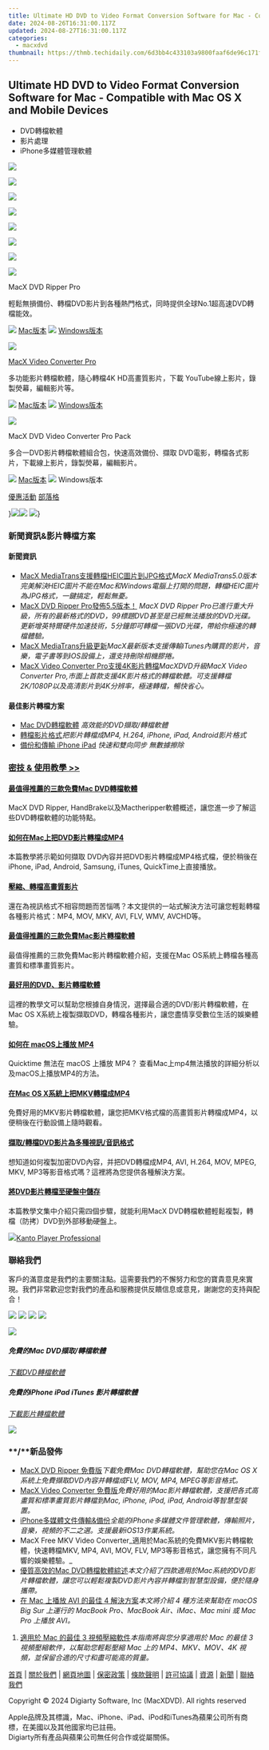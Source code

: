 ```yaml
---
title: Ultimate HD DVD to Video Format Conversion Software for Mac - Compatible with Mac OS X and Mobile Devices
date: 2024-08-26T16:31:00.117Z
updated: 2024-08-27T16:31:00.117Z
categories:
  - macxdvd
thumbnail: https://thmb.techidaily.com/6d3bb4c433103a9800faaf6de96c171f6d26a01b47da5a3ba04abf6fa06e5e49.jpeg
---
```


## Ultimate HD DVD to Video Format Conversion Software for Mac - Compatible with Mac OS X and Mobile Devices

* DVD轉檔軟體
* 影片處理
* iPhone多媒體管理軟體

![](https://www.macxdvd.com/icon/riptab-w-fift.png) 

![](https://www.macxdvd.com/icon/riptab-b-fift.png) 

![](https://www.macxdvd.com/icon/video-w-fift.png) 

![](https://www.macxdvd.com/icon/video-b-fift.png) 

![](https://www.macxdvd.com/icon/tube-w-fift.png) 

![](https://www.macxdvd.com/icon/tube-b-fift.png) 

![](https://www.macxdvd.com/mobile-images/index/nav-more.png)

![](https://www.macxdvd.com/mobile-images/index/mi1.png)

MacX DVD Ripper Pro

輕鬆無損備份、轉檔DVD影片到各種熱門格式，同時提供全球No.1超高速DVD轉檔能效。

![](https://www.macxdvd.com/mobile-images/index/mm.png) [Mac版本](https://tools.techidaily.com/macxdvd/products/) ![](https://www.macxdvd.com/mobile-images/index/mw.png) [Windows版本](https://tools.techidaily.com/macxdvd/products/) 

![](https://www.macxdvd.com/mobile-images/index/mi2.png)

[MacX Video Converter Pro](https://tools.techidaily.com/macxdvd/products/)

多功能影片轉檔軟體，隨心轉檔4K HD高畫質影片，下載 YouTube線上影片，錄製熒幕，編輯影片等。

![](https://www.macxdvd.com/mobile-images/index/mm.png) [Mac版本](https://tools.techidaily.com/macxdvd/products/) ![](https://www.macxdvd.com/mobile-images/index/mw.png) [Windows版本](https://tools.techidaily.com/macxdvd/products/) 

![](https://www.macxdvd.com/mobile-images/index/mi3.png)

MacX DVD Video Converter Pro Pack

多合一DVD影片轉檔軟體組合包，快速高效備份、擷取 DVD電影，轉檔各式影片，下載線上影片，錄製熒幕，編輯影片。

![](https://www.macxdvd.com/mobile-images/index/mm.png) [Mac版本](https://tools.techidaily.com/macxdvd/products/) ![](https://www.macxdvd.com/mobile-images/index/mw.png) Windows版本

[優惠活動](https://tools.techidaily.com/macxdvd/products/) [部落格](https://tools.techidaily.com/macxdvd/products/) 

}[![](https://www.macxdvd.com/flag/fr.png)](https://tools.techidaily.com/macxdvd/products/)[![](https://www.macxdvd.com/flag/it.png)](https://tools.techidaily.com/macxdvd/products/) [![](https://www.macxdvd.com/flag/bcn-fift.png)](https://tools.techidaily.com/macxdvd/products/)}

### 新聞資訊&影片轉檔方案

#### 新聞資訊

* [MacX MediaTrans支援轉檔HEIC圖片到JPG格式](https://tools.techidaily.com/macxdvd/products/)_MacX MediaTrans5.0版本完美解決HEIC圖片不能在Mac和Windows電腦上打開的問題，轉檔HEIC圖片為JPG格式，一鍵搞定，輕鬆無憂。_
* [MacX DVD Ripper Pro發佈5.5版本！](https://tools.techidaily.com/macxdvd/products/) _MacX DVD Ripper Pro已進行重大升級，所有的最新格式的DVD，99標題DVD甚至是已經無法播放的DVD光碟。更新增英特爾硬件加速技術，5分鐘即可轉檔一張DVD光碟，帶給你極速的轉檔體驗。_
* [MacX MediaTrans升級更新](https://tools.techidaily.com/macxdvd/products/)_MacX最新版本支援傳輸iTunes內購買的影片，音樂，電子書等到iOS設備上，還支持刪除相機膠捲。_
* [MacX Video Converter Pro支援4K影片轉檔](https://tools.techidaily.com/macxdvd/products/)_MacXDVD升級MacX Video Converter Pro,市面上首款支援4K影片格式的轉檔軟體。可支援轉檔2K/1080P以及高清影片到4K分辨率，極速轉檔，暢快省心。_

#### 最佳影片轉檔方案

* [Mac DVD轉檔軟體](https://tools.techidaily.com/macxdvd/products/) _高效能的DVD擷取/轉檔軟體_
* [轉檔影片格式](https://tools.techidaily.com/macxdvd/products/)_把影片轉檔成MP4, H.264, iPhone, iPad, Android影片格式_
* [備份和傳輸 iPhone iPad](https://tools.techidaily.com/macxdvd/products/) _快速和雙向同步 無數據擦除_



### [密技 & 使用教學 >>](https://tools.techidaily.com/macxdvd/products/) 

#### [最值得推薦的三款免費Mac DVD轉檔軟體](https://tools.techidaily.com/macxdvd/products/)

MacX DVD Ripper, HandBrake以及Mactheripper軟體概述，讓您進一步了解這些DVD轉檔軟體的功能特點。 

#### [如何在Mac上把DVD影片轉檔成MP4](https://tools.techidaily.com/macxdvd/products/)

本篇教學將示範如何擷取 DVD內容并把DVD影片轉檔成MP4格式檔，便於稍後在iPhone, iPad, Android, Samsung, iTunes, QuickTime上直接播放。 

#### [壓縮、轉檔高畫質影片](https://tools.techidaily.com/macxdvd/products/)

還在為視訊格式不相容問題而苦惱嗎？本文提供的一站式解決方法可讓您輕鬆轉檔各種影片格式：MP4, MOV, MKV, AVI, FLV, WMV, AVCHD等。 

#### [最值得推薦的三款免費Mac影片轉檔軟體](https://tools.techidaily.com/macxdvd/products/)

最值得推薦的三款免費Mac影片轉檔軟體介紹，支援在Mac OS系統上轉檔各種高畫質和標準畫質影片。

#### [最好用的DVD、影片轉檔軟體](https://tools.techidaily.com/macxdvd/products/)

這裡的教學文可以幫助您根據自身情況，選擇最合適的DVD/影片轉檔軟體，在Mac OS X系統上複製擷取DVD，轉檔各種影片，讓您盡情享受數位生活的娛樂體驗。

#### [如何在 macOS上播放 MP4](https://tools.techidaily.com/macxdvd/products/)

Quicktime 無法在 macOS 上播放 MP4？ 查看Mac上mp4無法播放的詳細分析以及macOS上播放MP4的方法。 

#### [在Mac OS X系統上把MKV轉檔成MP4](https://tools.techidaily.com/macxdvd/products/)

免費好用的MKV影片轉檔軟體，讓您把MKV格式檔的高畫質影片轉檔成MP4，以便稍後在行動設備上隨時觀看。

#### [擷取/轉檔DVD影片為多種視訊/音訊格式](https://tools.techidaily.com/macxdvd/products/)

想知道如何複製加密DVD內容，并把DVD轉檔成MP4, AVI, H.264, MOV, MPEG, MKV, MP3等影音格式嗎？這裡將為您提供各種解決方案。 

#### [將DVD影片轉檔至硬盤中儲存](https://tools.techidaily.com/macxdvd/products/)

本篇教學文集中介紹只需四個步驟，就能利用MacX DVD轉檔軟體輕鬆複製，轉檔（防拷）DVD到外部移動硬盤上。 



<!-- affiliate ads begin -->
<a href="https://secure.2checkout.com/order/checkout.php?PRODS=4742929&QTY=1&AFFILIATE=108875&CART=1"><img src="https://secure.avangate.com/images/merchant/e09fdffe648a30658a9657bbed7b2388/products/boxshot(2).png" border="0">Kanto Player Professional</a>
<!-- affiliate ads end -->
### 聯絡我們

客戶的滿意度是我們的主要關注點。這需要我們的不懈努力和您的寶貴意見來實現。我們非常歡迎您對我們的產品和服務提供反饋信息或意見，謝謝您的支持與配合！ 

[![](https://www.macxdvd.com/img-style/face-fift.png)](https://www.facebook.com/macxdvd) [![](https://www.macxdvd.com/img-style/twi-fift.png)](https://twitter.com/Macxdvd%5FSoft) [![](https://www.macxdvd.com/img-style/google-fift.png)](https://tools.techidaily.com/macxdvd/products/) [![](https://www.macxdvd.com/img-style/yout-fift.png)](https://www.youtube.com/user/macxdvd) 

<!-- affiliate ads begin -->
<a href="https://secure.2checkout.com/order/checkout.php?PRODS=4620778&QTY=1&AFFILIATE=108875&CART=1"><img src="https://secure.avangate.com/images/merchant/07dd4d5a72f5740ef0f035f201951476/300__250banner.jpg" border="0"></a>
<!-- affiliate ads end -->
##### 免費的Mac DVD擷取/轉檔軟體

[_下載DVD轉檔軟體_](https://tools.techidaily.com/macxdvd/products/) 

##### 免費的iPhone iPad iTunes 影片轉檔軟體

[_下載影片轉檔軟體_](https://tools.techidaily.com/macxdvd/products/) 

<!-- affiliate ads begin -->
<a href="https://secure.2checkout.com/order/checkout.php?PRODS=4728277&QTY=1&AFFILIATE=108875&CART=1"><img src="https://secure.avangate.com/images/merchant/f7f07e7dab09533bc71247a5b29a7373/products/1_iDeviceMessageBox.png" border="0"></a>
<!-- affiliate ads end -->
### **/**新品發佈

* [MacX DVD Ripper 免費版](https://tools.techidaily.com/macxdvd/products/)_下載免費Mac DVD轉檔軟體，幫助您在Mac OS X系統上免費擷取DVD內容并轉檔成FLV, MOV, MP4, MPEG等影音格式。_
* [MacX Video Converter 免費版](https://tools.techidaily.com/macxdvd/products/)_免費好用的Mac影片轉檔軟體，支援把各式高畫質和標準畫質影片轉檔到Mac, iPhone, iPod, iPad, Android等智慧型裝置。_
* [iPhone多媒體文件傳輸&備份](https://tools.techidaily.com/macxdvd/products/)_全能的iPhone多媒體文件管理軟體，傳輸照片，音樂，視頻的不二之選。支援最新iOS13作業系統。_
* MacX Free MKV Video Converter_適用於Mac系統的免費MKV影片轉檔軟體，快速轉檔MKV, MP4, AVI, MOV, FLV, MP3等影音格式，讓您擁有不同凡響的娛樂體驗。_
* [優質高效的Mac DVD轉檔軟體綜述](https://tools.techidaily.com/macxdvd/products/)_本文介紹了四款適用於Mac系統的DVD影片轉檔軟體，讓您可以輕鬆複製DVD影片內容并轉檔到智慧型設備，便於隨身攜帶。_
* [在 Mac 上播放 AVI 的最佳 4 解決方案](https://tools.techidaily.com/macxdvd/products/)_本文將介紹 4 種方法來幫助在 macOS Big Sur 上運行的 MacBook Pro、MacBook Air、iMac、Mac mini 或 Mac Pro 上播放 AVI。_
1. [適用於 Mac 的最佳 3 視頻壓縮軟件](https://tools.techidaily.com/macxdvd/products/)_本指南將與您分享適用於 Mac 的最佳 3 視頻壓縮軟件，以幫助您輕鬆壓縮 Mac 上的 MP4、MKV、MOV、4K 視頻，並保留合適的尺寸和盡可能高的質量。_



[首頁](https://tools.techidaily.com/macxdvd/products/) | [關於我們](https://tools.techidaily.com/macxdvd/products/) | [網頁地圖](https://tools.techidaily.com/macxdvd/products/) | [保密政策](https://tools.techidaily.com/macxdvd/products/) | [條款聲明](https://tools.techidaily.com/macxdvd/products/) | [許可協議](https://tools.techidaily.com/macxdvd/products/) | [資源](https://tools.techidaily.com/macxdvd/products/) | [新聞](https://tools.techidaily.com/macxdvd/products/) | [聯絡我們](https://tools.techidaily.com/macxdvd/products/)

Copyright © 2024 Digiarty Software, Inc (MacXDVD). All rights reserved

Apple品牌及其標識，Mac、iPhone、iPad、iPod和iTunes為蘋果公司所有商標，在美國以及其他國家均已註冊。  
Digiarty所有產品與蘋果公司無任何合作或從屬關係。

<ins class="adsbygoogle"
     style="display:block"
     data-ad-format="autorelaxed"
     data-ad-client="ca-pub-7571918770474297"
     data-ad-slot="1223367746"></ins>



<ins class="adsbygoogle"
     style="display:block"
     data-ad-client="ca-pub-7571918770474297"
     data-ad-slot="8358498916"
     data-ad-format="auto"
     data-full-width-responsive="true"></ins>


